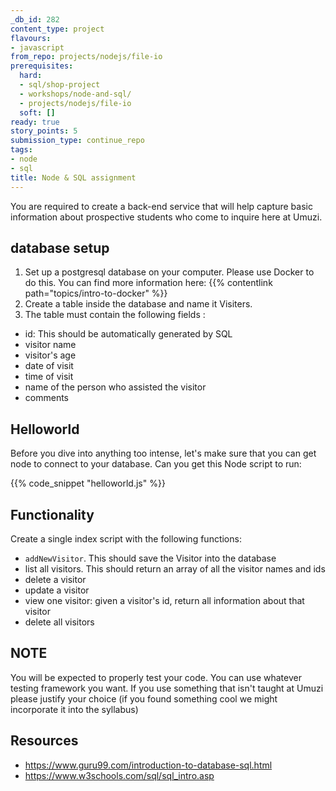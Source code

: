 ```yaml
---
_db_id: 282
content_type: project
flavours:
- javascript
from_repo: projects/nodejs/file-io
prerequisites:
  hard:
  - sql/shop-project
  - workshops/node-and-sql/
  - projects/nodejs/file-io
  soft: []
ready: true
story_points: 5
submission_type: continue_repo
tags:
- node
- sql
title: Node & SQL assignment
---
```


You are required to create a back-end service that will help capture basic information about prospective students who come to inquire here at Umuzi.

## database setup

1. Set up a postgresql database on your computer. Please use Docker to do this. You can find more information here: {{% contentlink path="topics/intro-to-docker" %}}
2. Create a table inside the database and name it Visiters.
3. The table must contain the following fields :

- id: This should be automatically generated by SQL
- visitor name
- visitor's age
- date of visit
- time of visit
- name of the person who assisted the visitor
- comments

## Helloworld

Before you dive into anything too intense, let's make sure that you can get node to connect to your database. Can you get this Node script to run:

{{% code_snippet "helloworld.js" %}}

## Functionality

Create a single index script with the following functions:

- `addNewVisitor`. This should save the Visitor into the database
- list all visitors. This should return an array of all the visitor names and ids
- delete a visitor
- update a visitor
- view one visitor: given a visitor's id, return all information about that visitor
- delete all visitors

## NOTE

You will be expected to properly test your code. You can use whatever testing framework you want. If you use something that isn't taught at Umuzi please justify your choice (if you found something cool we might incorporate it into the syllabus)

## Resources

- https://www.guru99.com/introduction-to-database-sql.html
- https://www.w3schools.com/sql/sql_intro.asp